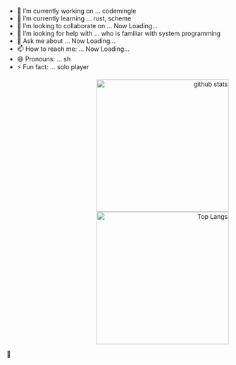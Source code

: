 <div>
	<div align="left">
		<ul>
			<li>🔭 I’m currently working on ... codemingle</li>
			<li>🌱 I’m currently learning ... rust, scheme</li>
			<li>👯 I’m looking to collaborate on ... Now Loading...</li>
			<li>🤔 I’m looking for help with ... who is familiar with system programming</li>
			<li>💬 Ask me about ... Now Loading...</li>
			<li>📫 How to reach me: ... Now Loading...</li>
			<li>😄 Pronouns: ... sh</li>
			<li>⚡ Fun fact: ... solo player</li>
		</ul>
	</div>
	<div align="right">
		<div><img alt="github stats" width="300px"
				src="https://github-readme-stats.vercel.app/api?username=sugiura-hiromichi&count_private=true&show_icons=ture&theme=transparent" />
		</div>
		<div><img alt="Top Langs" width="300px"
				src="https://github-readme-stats.vercel.app/api/top-langs/?username=sugiura-hiromichi&layout=donut&show_icons=true&langs_count=12&count_private=true&theme=transparent" />
		</div>
	</div>
</div>

:melting_face:
